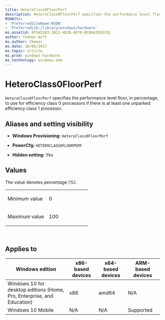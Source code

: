 ```yaml
---
title: HeteroClass0FloorPerf
description: HeteroClass0FloorPerf specifies the performance level floor, in percentage, to use for efficiency class 0 processors if there is at least one unparked efficiency class 1 processor.
MSHAttr:
- 'PreferredSiteName:MSDN'
- 'PreferredLib:/library/windows/hardware'
ms.assetid: 0F5A5383-2BC2-4D1B-AD70-BC86A2E65C01
author: themar-msft
ms.author: themar
ms.date: 10/05/2017
ms.topic: article
ms.prod: windows-hardware
ms.technology: windows-oem
---
```


# HeteroClass0FloorPerf


`HeteroClass0FloorPerf` specifies the performance level floor, in percentage, to use for efficiency class 0 processors if there is at least one unparked efficiency class 1 processor.

## <span id="Aliases_and_setting_visibility"></span><span id="aliases_and_setting_visibility"></span><span id="ALIASES_AND_SETTING_VISIBILITY"></span>Aliases and setting visibility


-   **Windows Provisioning:** `HeteroClass0FloorPerf`

-   **PowerCfg:** `HETEROCLASS0FLOORPERF`

-   **Hidden setting:** Yes

## <span id="Values"></span><span id="values"></span><span id="VALUES"></span>Values


The value denotes percentage (%).

<table>
<colgroup>
<col width="50%" />
<col width="50%" />
</colgroup>
<tbody>
<tr class="odd">
<td><p>Minimum value</p></td>
<td><p>0</p></td>
</tr>
<tr class="even">
<td><p>Maximum value</p></td>
<td><p>100</p></td>
</tr>
</tbody>
</table>

 

## <span id="Applies_to"></span><span id="applies_to"></span><span id="APPLIES_TO"></span>Applies to


| Windows edition                                                        | x86-based devices | x64-based devices | ARM-based devices |
|------------------------------------------------------------------------|-------------------|-------------------|-------------------|
| Windows 10 for desktop editions (Home, Pro, Enterprise, and Education) | x86               | amd64             | N/A               |
| Windows 10 Mobile                                                      | N/A               | N/A               | Supported         |
